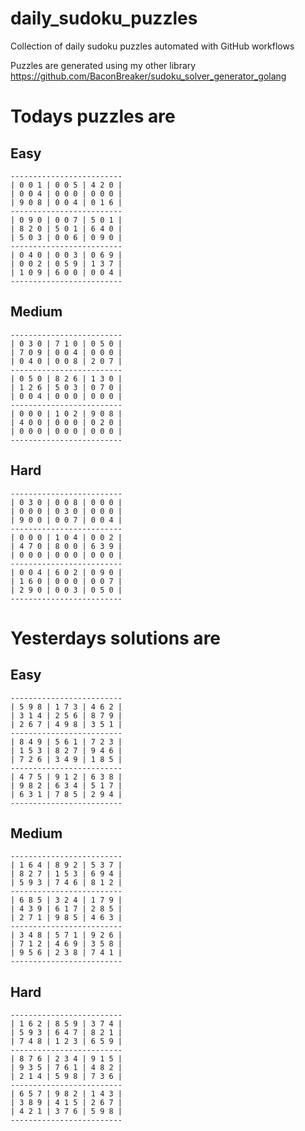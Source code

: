 
# daily_sudoku_puzzles 

Collection of daily sudoku puzzles automated with GitHub workflows 

Puzzles are generated using my other library https://github.com/BaconBreaker/sudoku_solver_generator_golang 
 

# Todays puzzles are 

## Easy 

```
-------------------------
| 0 0 1 | 0 0 5 | 4 2 0 | 
| 0 0 4 | 0 0 0 | 0 0 0 | 
| 9 0 8 | 0 0 4 | 0 1 6 | 
-------------------------
| 0 9 0 | 0 0 7 | 5 0 1 | 
| 8 2 0 | 5 0 1 | 6 4 0 | 
| 5 0 3 | 0 0 6 | 0 9 0 | 
-------------------------
| 0 4 0 | 0 0 3 | 0 6 9 | 
| 0 0 2 | 0 5 9 | 1 3 7 | 
| 1 0 9 | 6 0 0 | 0 0 4 | 
-------------------------
```
## Medium 

```
-------------------------
| 0 3 0 | 7 1 0 | 0 5 0 | 
| 7 0 9 | 0 0 4 | 0 0 0 | 
| 0 4 0 | 0 0 8 | 2 0 7 | 
-------------------------
| 0 5 0 | 8 2 6 | 1 3 0 | 
| 1 2 6 | 5 0 3 | 0 7 0 | 
| 0 0 4 | 0 0 0 | 0 0 0 | 
-------------------------
| 0 0 0 | 1 0 2 | 9 0 8 | 
| 4 0 0 | 0 0 0 | 0 2 0 | 
| 0 0 0 | 0 0 0 | 0 0 0 | 
-------------------------
```
## Hard 

```
-------------------------
| 0 3 0 | 0 0 8 | 0 0 0 | 
| 0 0 0 | 0 3 0 | 0 0 0 | 
| 9 0 0 | 0 0 7 | 0 0 4 | 
-------------------------
| 0 0 0 | 1 0 4 | 0 0 2 | 
| 4 7 0 | 8 0 0 | 6 3 9 | 
| 0 0 0 | 0 0 0 | 0 0 0 | 
-------------------------
| 0 0 4 | 6 0 2 | 0 9 0 | 
| 1 6 0 | 0 0 0 | 0 0 7 | 
| 2 9 0 | 0 0 3 | 0 5 0 | 
-------------------------
```
# Yesterdays solutions are 

## Easy 

```
-------------------------
| 5 9 8 | 1 7 3 | 4 6 2 | 
| 3 1 4 | 2 5 6 | 8 7 9 | 
| 2 6 7 | 4 9 8 | 3 5 1 | 
-------------------------
| 8 4 9 | 5 6 1 | 7 2 3 | 
| 1 5 3 | 8 2 7 | 9 4 6 | 
| 7 2 6 | 3 4 9 | 1 8 5 | 
-------------------------
| 4 7 5 | 9 1 2 | 6 3 8 | 
| 9 8 2 | 6 3 4 | 5 1 7 | 
| 6 3 1 | 7 8 5 | 2 9 4 | 
-------------------------
```
## Medium 

```
-------------------------
| 1 6 4 | 8 9 2 | 5 3 7 | 
| 8 2 7 | 1 5 3 | 6 9 4 | 
| 5 9 3 | 7 4 6 | 8 1 2 | 
-------------------------
| 6 8 5 | 3 2 4 | 1 7 9 | 
| 4 3 9 | 6 1 7 | 2 8 5 | 
| 2 7 1 | 9 8 5 | 4 6 3 | 
-------------------------
| 3 4 8 | 5 7 1 | 9 2 6 | 
| 7 1 2 | 4 6 9 | 3 5 8 | 
| 9 5 6 | 2 3 8 | 7 4 1 | 
-------------------------
```
## Hard 

```
-------------------------
| 1 6 2 | 8 5 9 | 3 7 4 | 
| 5 9 3 | 6 4 7 | 8 2 1 | 
| 7 4 8 | 1 2 3 | 6 5 9 | 
-------------------------
| 8 7 6 | 2 3 4 | 9 1 5 | 
| 9 3 5 | 7 6 1 | 4 8 2 | 
| 2 1 4 | 5 9 8 | 7 3 6 | 
-------------------------
| 6 5 7 | 9 8 2 | 1 4 3 | 
| 3 8 9 | 4 1 5 | 2 6 7 | 
| 4 2 1 | 3 7 6 | 5 9 8 | 
-------------------------
```
